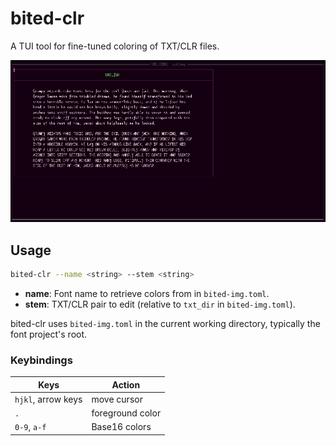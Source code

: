 # bited-clr

A TUI tool for fine-tuned coloring of TXT/CLR files.

![screenshot of bited-clr](screen.png)

## Usage

```bash
bited-clr --name <string> --stem <string>
```

- **name**: Font name to retrieve colors from in `bited-img.toml`.
- **stem**: TXT/CLR pair to edit (relative to `txt_dir` in `bited-img.toml`).

bited-clr uses `bited-img.toml` in the current working directory, typically the
font project's root.

### Keybindings

| Keys               | Action           |
| ------------------ | ---------------- |
| `hjkl`, arrow keys | move cursor      |
| `.`                | foreground color |
| `0-9`, `a-f`       | Base16 colors    |
